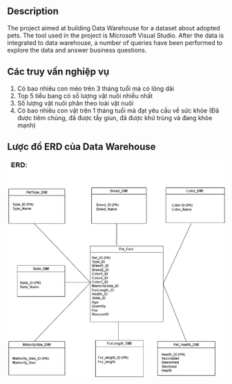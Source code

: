 
## Description
The project aimed at building Data Warehouse for a dataset about adopted pets. The tool used in the project is Microsoft Visual Studio. 
After the data is integrated to data warehouse, a number of queries have been performed to explore the data and answer business questions. 

## Các truy vấn nghiệp vụ 

1.	Có bao nhiêu con mèo trên 3 tháng tuổi mà có lông dài 
2.	Top 5 tiểu bang có số lượng vật nuôi nhiều nhất
3.	Số lượng vật nuôi phân theo loài vật nuôi
4.	Có bao nhiêu con vật trên 1 tháng tuổi mà đạt yêu cầu về sức khỏe (Đã được tiêm chủng, đã được tẩy giun, đã được khử trùng và đang khỏe mạnh)

## Lược đồ ERD của Data Warehouse
![ERD](assets/erd.png)